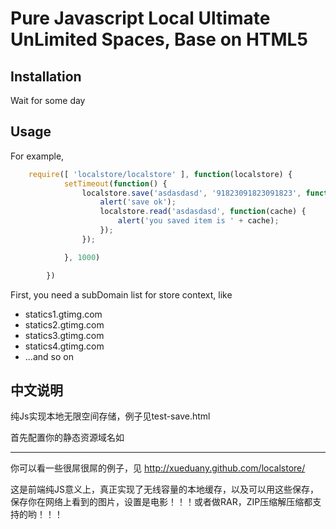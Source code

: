 Pure Javascript Local Ultimate UnLimited Spaces, Base on HTML5
==============================================================

Installation
------------
Wait for some day

Usage
-----

For example,
```js
	require([ 'localstore/localstore' ], function(localstore) {
			setTimeout(function() {
				localstore.save('asdasdasd', '91823091823091823', function() {
					alert('save ok');
					localstore.read('asdasdasd', function(cache) {
						alert('you saved item is ' + cache);
					});
				});

			}, 1000)

		})
```

First, you need a subDomain list for store context,
like 
- statics1.gtimg.com
- statics2.gtimg.com
- statics3.gtimg.com
- statics4.gtimg.com
- ...and so on

中文说明
--------
纯Js实现本地无限空间存储，例子见test-save.html

首先配置你的静态资源域名如

----------------------------------------------
你可以看一些很屌很屌的例子，见
http://xueduany.github.com/localstore/

这是前端纯JS意义上，真正实现了无线容量的本地缓存，以及可以用这些保存，保存你在网络上看到的图片，设置是电影！！！或者做RAR，ZIP压缩解压缩都支持的哟！！！